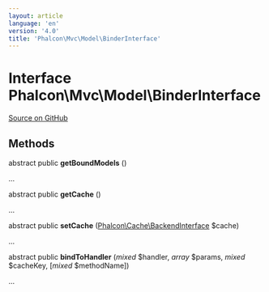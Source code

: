 ```yaml
---
layout: article
language: 'en'
version: '4.0'
title: 'Phalcon\Mvc\Model\BinderInterface'
---
```

# Interface **Phalcon\Mvc\Model\BinderInterface**

<a href="https://github.com/phalcon/cphalcon/tree/v4.0.0/phalcon/mvc/model/binderinterface.zep" class="btn btn-default btn-sm">Source on GitHub</a>

## Methods
abstract public  **getBoundModels** ()

...


abstract public  **getCache** ()

...


abstract public  **setCache** ([Phalcon\Cache\BackendInterface](/4.0/en/api/Phalcon_Cache_BackendInterface) $cache)

...


abstract public  **bindToHandler** (*mixed* $handler, *array* $params, *mixed* $cacheKey, [*mixed* $methodName])

...


